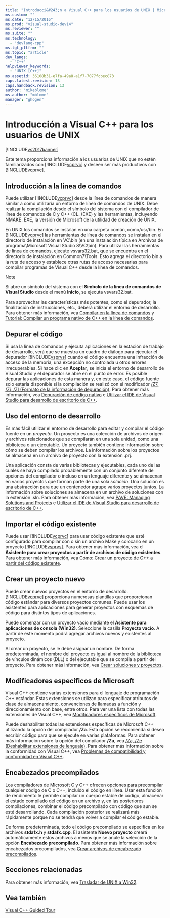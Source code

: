 ```yaml
---
title: "Introducci&#243;n a Visual C++ para los usuarios de UNIX | Microsoft Docs"
ms.custom: ""
ms.date: "12/15/2016"
ms.prod: "visual-studio-dev14"
ms.reviewer: ""
ms.suite: ""
ms.technology: 
  - "devlang-cpp"
ms.tgt_pltfrm: ""
ms.topic: "article"
dev_langs: 
  - "C++"
helpviewer_keywords: 
  - "UNIX [C++]"
ms.assetid: 36108b31-e7fa-49a8-a1f7-7077fcbec873
caps.latest.revision: 13
caps.handback.revision: 13
author: "mikeblome"
ms.author: "mblome"
manager: "ghogen"
---
```

# Introducci&#243;n a Visual C++ para los usuarios de UNIX
[!INCLUDE[vs2017banner](../assembler/inline/includes/vs2017banner.md)]

Este tema proporciona información a los usuarios de UNIX que no estén familiarizados con [!INCLUDE[vcprvc](../build/includes/vcprvc_md.md)] y deseen ser más productivos con [!INCLUDE[vcprvc](../build/includes/vcprvc_md.md)].  
  
## Introducción a la línea de comandos  
 Puede utilizar [!INCLUDE[vcprvc](../build/includes/vcprvc_md.md)] desde la línea de comandos de manera similar a como utilizaría un entorno de línea de comandos de UNIX.  Debe realizar la compilación desde el símbolo del sistema con el compilador de línea de comandos de C y C\+\+ \(CL. \(EXE\) y las herramientas, incluyendo NMAKE. EXE, la versión de Microsoft de la utilidad de creación de UNIX.  
  
 En UNIX los comandos se instalan en una carpeta común, como\/usr\/bin.  En [!INCLUDE[vcprvc](../build/includes/vcprvc_md.md)] las herramientas de línea de comandos se instalan en el directorio de instalación en VC\\bin \(en una instalación típica en Archivos de programa\\Microsoft Visual Studio 8\\VC\\bin\).  Para utilizar las herramientas de línea de comandos, ejecute vsvars32.bat, que se encuentra en el directorio de instalación en Common7\\Tools.  Esto agrega el directorio bin a la ruta de acceso y establece otras rutas de acceso necesarias para compilar programas de Visual C\+\+ desde la línea de comandos.  
  
> [!NOTE]
>  Si abre un símbolo del sistema con el **Símbolo de la línea de comandos de Visual Studio** desde el menú **Inicio**, se ejecuta vsvars32.bat.  
  
 Para aprovechar las características más potentes, como el depurador, la finalización de instrucciones, etc., deberá utilizar el entorno de desarrollo.  Para obtener más información, vea [Compilar en la línea de comandos](../build/building-on-the-command-line.md) y [Tutorial: Compilar un programa nativo de C\+\+ en la línea de comandos](../build/walkthrough-compiling-a-native-cpp-program-on-the-command-line.md).  
  
## Depurar el código  
 Si usa la línea de comandos y ejecuta aplicaciones en la estación de trabajo de desarrollo, verá que se muestra un cuadro de diálogo para ejecutar el depurador [!INCLUDE[vsprvs](../assembler/masm/includes/vsprvs_md.md)] cuando el código encuentra una infracción de acceso de la memoria, una excepción no controlada u otros errores irrecuperables.  Si hace clic en **Aceptar**, se inicia el entorno de desarrollo de Visual Studio y el depurador se abre en el punto de error.  Es posible depurar las aplicaciones de esta manera y, en este caso, el código fuente solo estaría disponible si la compilación se realizó con el modificador [\/Z7, \/Zi, \/ZI \(Formato de la información de depuración\)](../build/reference/z7-zi-zi-debug-information-format.md).  Para obtener más información, vea [Depuración de código nativo](../Topic/Debugging%20Native%20Code.md) e [Utilizar el IDE de Visual Studio para desarrollo de escritorio de C\+\+](../ide/using-the-visual-studio-ide-for-cpp-desktop-development.md).  
  
## Uso del entorno de desarrollo  
 Es más fácil utilizar el entorno de desarrollo para editar y compilar el código fuente en un *proyecto*.  Un proyecto es una colección de archivos de origen y archivos relacionados que se compilarán en una sola unidad, como una biblioteca o un ejecutable.  Un proyecto también contiene información sobre cómo se deben compilar los archivos.  La información sobre los proyectos se almacena en un archivo de proyecto con la extensión .prj.  
  
 Una aplicación consta de varias bibliotecas y ejecutables, cada uno de las cuales se haya compilado probablemente con un conjunto diferente de opciones del compilador o incluso en un lenguaje diferente y se almacenan en varios proyectos que forman parte de una sola *solución*.  Una solución es una abstracción para que un contenedor agrupe varios proyectos juntos.  La información sobre soluciones se almacena en un archivo de soluciones con la extensión .sln.  Para obtener más información, vea [PAVE: Managing Solutions and Projects](http://msdn.microsoft.com/es-es/7a50db22-d3cc-46f3-b648-ab7e0528e260) e [Utilizar el IDE de Visual Studio para desarrollo de escritorio de C\+\+](../ide/using-the-visual-studio-ide-for-cpp-desktop-development.md).  
  
## Importar el código existente  
 Puede usar [!INCLUDE[vcprvc](../build/includes/vcprvc_md.md)] para usar código existente que esté configurado para compilar con o sin un archivo Make y colocarlo en un proyecto [!INCLUDE[vsprvs](../assembler/masm/includes/vsprvs_md.md)].  Para obtener más información, vea el **Asistente para crear proyectos a partir de archivos de código existentes**.  Para obtener más información, vea [Cómo: Crear un proyecto de C\+\+ a partir del código existente](../ide/how-to-create-a-cpp-project-from-existing-code.md).  
  
## Crear un proyecto nuevo  
 Puede crear nuevos proyectos en el entorno de desarrollo.  [!INCLUDE[vcprvc](../build/includes/vcprvc_md.md)] proporciona numerosas plantillas que proporcionan código estándar para diversos proyectos comunes.  Puede usar los asistentes para aplicaciones para generar proyectos con esquemas de código para distintos tipos de aplicaciones.  
  
 Puede comenzar con un proyecto vacío mediante el **Asistente para aplicaciones de consola \(Win32\)**.  Seleccione la casilla **Proyecto vacío**.  A partir de este momento podrá agregar archivos nuevos y existentes al proyecto.  
  
 Al crear un proyecto, se le debe asignar un nombre.  De forma predeterminada, el nombre del proyecto es igual al nombre de la biblioteca de vínculos dinámicos \(DLL\) o del ejecutable que se compila a partir del proyecto.  Para obtener más información, vea [Crear soluciones y proyectos](../Topic/Creating%20Solutions%20and%20Projects.md).  
  
## Modificadores específicos de Microsoft  
 Visual C\+\+ contiene varias extensiones para el lenguaje de programación C\+\+ estándar.  Estas extensiones se utilizan para especificar atributos de clase de almacenamiento, convenciones de llamadas a función y direccionamiento con base, entre otros.  Para ver una lista con todas las extensiones de Visual C\+\+, vea [Modificadores específicos de Microsoft](../cpp/microsoft-specific-modifiers.md).  
  
 Puede deshabilitar todas las extensiones específicas de Microsoft C\+\+ utilizando la opción del compilador **\/Za**.  Esta opción se recomienda si desea escribir código para que se ejecute en varias plataformas.  Para obtener más información sobre la opción del compilador **\/Za**, vea [\/Za, \/Ze \(Deshabilitar extensiones de lenguaje\)](../build/reference/za-ze-disable-language-extensions.md).  Para obtener más información sobre la conformidad con Visual C\+\+, vea [Problemas de compatibilidad y conformidad en Visual C\+\+](../misc/compatibility-and-compliance-issues-in-visual-cpp.md).  
  
## Encabezados precompilados  
 Los compiladores de Microsoft C y C\+\+ ofrecen opciones para precompilar cualquier código de C o C\+\+, incluido el código en línea.  Usar esta función de rendimiento le permite compilar un cuerpo estable de código, almacenar el estado compilado del código en un archivo y, en las posteriores compilaciones, combinar el código precompilado con código que aun se esté desarrollando.  Cada compilación posterior se realizará más rápidamente porque no se tendrá que volver a compilar el código estable.  
  
 De forma predeterminada, todo el código precompilado se especifica en los archivos **stdafx.h** y **stdafx.cpp**.  El asistente **Nuevo proyecto** creará automáticamente estos archivos a menos que se anule la selección de la opción **Encabezado precompilado**.  Para obtener más información sobre encabezados precompilados, vea [Crear archivos de encabezado precompilados](../build/reference/creating-precompiled-header-files.md).  
  
## Secciones relacionadas  
 Para obtener más información, vea [Trasladar de UNIX a Win32](../porting/porting-from-unix-to-win32.md).  
  
## Vea también  
 [Visual C\+\+ Guided Tour](http://msdn.microsoft.com/es-es/499cb66f-7df1-45d6-8b6b-33d94fd1f17c)